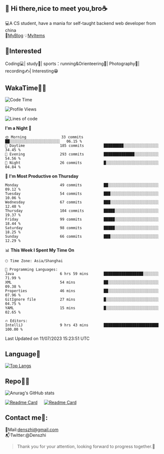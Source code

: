 👋 Hi there,nice to meet you,bro☕
---
💻A CS student, have a mania for self-taught backend web developer from china   
👣[MyBlog](https://github.com/HealUP/MyBlog)
💡[MyItems](https://healup.github.io/)

 <!-- waka-box start -->
 <!-- waka-box end -->
 
🧲**Interested**
--
Coding💻| study📖| sports：running&Orienteering🏃‍| Photography📸| recording✍️| Interesting😁

WakaTime👨‍💻
---
<!--START_SECTION:waka-->
![Code Time](http://img.shields.io/badge/Code%20Time-241%20hrs%2023%20mins-blue)

![Profile Views](http://img.shields.io/badge/Profile%20Views-7-blue)

![Lines of code](https://img.shields.io/badge/From%20Hello%20World%20I%27ve%20Written-167.7%20thousand%20lines%20of%20code-blue)

**I'm a Night 🦉** 

```text
🌞 Morning                33 commits          ██░░░░░░░░░░░░░░░░░░░░░░░   06.15 % 
🌆 Daytime                185 commits         █████████░░░░░░░░░░░░░░░░   34.45 % 
🌃 Evening                293 commits         ██████████████░░░░░░░░░░░   54.56 % 
🌙 Night                  26 commits          █░░░░░░░░░░░░░░░░░░░░░░░░   04.84 % 
```
📅 **I'm Most Productive on Thursday** 

```text
Monday                   49 commits          ██░░░░░░░░░░░░░░░░░░░░░░░   09.12 % 
Tuesday                  54 commits          ███░░░░░░░░░░░░░░░░░░░░░░   10.06 % 
Wednesday                67 commits          ███░░░░░░░░░░░░░░░░░░░░░░   12.48 % 
Thursday                 104 commits         █████░░░░░░░░░░░░░░░░░░░░   19.37 % 
Friday                   99 commits          █████░░░░░░░░░░░░░░░░░░░░   18.44 % 
Saturday                 98 commits          █████░░░░░░░░░░░░░░░░░░░░   18.25 % 
Sunday                   66 commits          ███░░░░░░░░░░░░░░░░░░░░░░   12.29 % 
```


📊 **This Week I Spent My Time On** 

```text
🕑︎ Time Zone: Asia/Shanghai

💬 Programming Languages: 
Java                     6 hrs 59 mins       ██████████████████░░░░░░░   71.99 % 
XML                      54 mins             ██░░░░░░░░░░░░░░░░░░░░░░░   09.38 % 
Properties               46 mins             ██░░░░░░░░░░░░░░░░░░░░░░░   07.96 % 
GitIgnore file           27 mins             █░░░░░░░░░░░░░░░░░░░░░░░░   04.75 % 
YAML                     15 mins             █░░░░░░░░░░░░░░░░░░░░░░░░   02.65 % 

🔥 Editors: 
IntelliJ                 9 hrs 43 mins       █████████████████████████   100.00 % 
```


 Last Updated on 11/07/2023 15:23:51 UTC
<!--END_SECTION:waka-->

Language🚀
---
[![Top Langs](https://github-readme-stats.vercel.app/api/top-langs/?username=HealUP&layout=compact&hide_border=true)](https://github.com/HealUP)

Repo🧑‍💻
---
![Anurag's GitHub stats](https://github-readme-stats.vercel.app/api?username=HealUP&count_private=true&show_icons=true&theme=gruvbox&hide_border=true) 

[![Readme Card](https://github-readme-stats.vercel.app/api/pin/?username=HealUP&repo=InternetEy&theme=transparent)](https://github.com/HealUP/InternetEy) &emsp;
[![Readme Card](https://github-readme-stats.vercel.app/api/pin/?username=HealUP&repo=CampusExperience&theme=transparent)](https://github.com/HealUP/CampusExperience)


Contact me📱:
---
📮Mail:denszhi@gmail.com  
📬Twitter:@Denszhi  

> Thank you for your attention, looking forward to progress together.🎉
